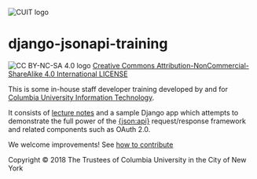 ![CUIT logo](docs/media/CUIT_Logo_286_web.jpg "Columbia University Information Technology logo")

# django-jsonapi-training

![CC BY-NC-SA 4.0 logo](docs/media/CCbyncsa4.0.png "CC BY-NC-SA 4.0") [Creative Commons Attribution-NonCommercial-ShareAlike 4.0 International LICENSE](./LICENSE)

This is some in-house staff developer training developed by and for
[Columbia University Information Technology](https://cuit.columbia.edu).
 
It consists of
[lecture notes](https://columbia-it-django-jsonapi-training.readthedocs.io)
and a sample Django app
which attempts to demonstrate the full power of the [{json:api}](http://jsonapi.org)
request/response framework and related components such as OAuth 2.0.

We welcome improvements! See [how to contribute](./CONTRIBUTING.md)

Copyright © 2018 The Trustees of Columbia University in the City of New York
